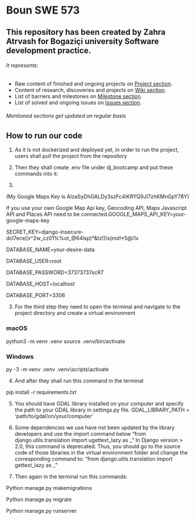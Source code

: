 # Boun SWE 573
## This repository has been created by Zahra Atrvash for Bogaziçi university Software development practice.
###### It represents: 
- Raw content of finished and ongoing projects on [Project section](https://github.com/sahar-avsh/Zahra-Atrvash/projects).
- Content of research, discoveries and projects on [Wiki section](https://github.com/sahar-avsh/Zahra-Atrvash/wiki).
- List of barriers and milestones on [Milestone section](https://github.com/sahar-avsh/Zahra-Atrvash/milestones).
- List of solved and ongoing issues on [Issues section](https://github.com/sahar-avsh/Zahra-Atrvash/issues).
###### Mentioned sections get updated on regular basis

## How to run our code

1.  As it is not dockerized and deployed yet, in order to run the project, users shall pull the project from the repository

2. Then they shall create .env file under dj_bootcamp and put these commands into it:
3. 
(My Google Maps Key is AIzaSyDhGALDy3szFc4iKRYQ9Jl7zhKMnGpY78Y)

If you use your own Google Map Api key, Geocoding API, Maps Javascript API and Places API need to be connected.
​​GOOGLE_MAPS_API_KEY=your-google-maps-key

SECRET_KEY=django-insecure-dcl7ece))r^2w_cz01%%ot_@64lsp)*&tz!))s(md!*5@i1x

DATABASE_NAME=your-desire-data

DATABASE_USER=root

DATABASE_PASSWORD=37373737scR7

DATABASE_HOST=localhost

DATABASE_PORT=3306

3. For the third step they need to open the terminal and navigate to the project directory and create a virtual environment
### macOS
python3 -m venv .venv
source .venv/bin/activate
### Windows
py -3 -m venv .venv
.venv\scripts\activate

4. And after they shall run this command in the terminal

pip install -r requirements.txt

5. You should have GDAL library installed on your computer and specify the path to your GDAL library in settings.py file.
GDAL_LIBRARY_PATH = ‘path/to/gdal/on/your/computer’

6. Some dependencies we use have not been updated by the library developers and use the import command below
 “from django.utils.translation import ugettext_lazy as _”
In Django version > 2.0, this command is deprecated.
Thus, you should go to the source code of those libraries in the virtual environment folder and change the corresponding command to:
“from django.utils.translation import gettext_lazy as _”

7. Then again in the terminal run this commands:

Python manage.py makemigrations

Python manage.py migrate

Python manage.py runserver
